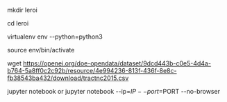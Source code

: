 mkdir leroi

cd leroi 

virtualenv env --python=python3 

source env/bin/activate 

wget https://openei.org/doe-opendata/dataset/9dcd443b-c0e5-4d4a-b764-5a8ff0c2c92b/resource/4e994236-813f-436f-8e8c-fb38543ba432/download/tractnc2015.csv

jupyter notebook
or
jupyter notebook --ip=$IP --port=$PORT --no-browser

